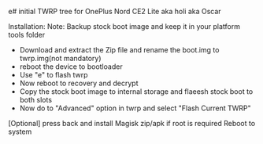 e# initial TWRP tree for OnePlus Nord CE2 Lite
aka holi
aka Oscar

Installation:
Note: Backup stock boot image and keep it in your platform tools folder

* Download and extract the Zip file and rename the boot.img to twrp.img(not mandatory)
* reboot the device to bootloader
* Use "e" to flash twrp
* Now reboot to recovery and decrypt
* Copy the stock boot image to internal storage and flaeesh stock boot to both slots
* Now do to "Advanced" option in twrp and select "Flash Current TWRP"

[Optional] press back and install Magisk zip/apk if root is required
Reboot to system
